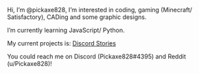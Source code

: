 Hi, I’m @pickaxe828, I’m interested in coding, gaming (Minecraft/ Satisfactory), CADing and some graphic designs.

I’m currently learning JavaScript/ Python.

My current projects is: [Discord Stories](https://github.com/pickaxe828/Discord-Stories)

You could reach me on Discord (Pickaxe828#4395) and Reddit (u/Pickaxe828)!
